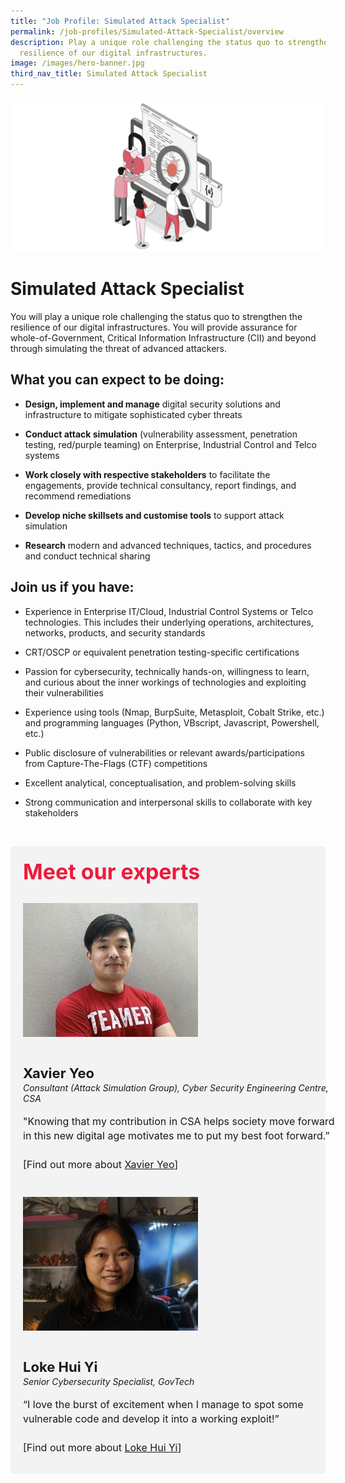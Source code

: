 ```yaml
---
title: "Job Profile: Simulated Attack Specialist"
permalink: /job-profiles/Simulated-Attack-Specialist/overview
description: Play a unique role challenging the status quo to strengthen the
  resilience of our digital infrastructures.
image: /images/hero-banner.jpg
third_nav_title: Simulated Attack Specialist
---
```


![Simulated Attack Specialist](/images/Header/Header%20Cybersecurity.jpeg)

# Simulated Attack Specialist
You will play a unique role challenging the status quo to strengthen the resilience of our digital infrastructures. You will provide assurance for whole-of-Government, Critical Information Infrastructure (CII) and beyond through simulating the threat of advanced attackers.


## What you can expect to be doing:

* **Design, implement and manage** digital security solutions and infrastructure to mitigate sophisticated cyber threats 

* **Conduct attack simulation** (vulnerability assessment, penetration testing, red/purple teaming) on Enterprise, Industrial Control and Telco systems

* **Work closely with respective stakeholders** to facilitate the engagements, provide technical consultancy, report findings, and recommend remediations

* **Develop niche skillsets and customise tools** to support attack simulation 

* **Research** modern and advanced techniques, tactics, and procedures and conduct technical sharing



## Join us if you have:

* Experience in Enterprise IT/Cloud, Industrial Control Systems or Telco technologies. This includes their underlying operations, architectures, networks, products, and security standards

* CRT/OSCP or equivalent penetration testing-specific certifications 

* Passion for cybersecurity, technically hands-on, willingness to learn, and curious about the inner workings of technologies and exploiting their vulnerabilities

* Experience using tools (Nmap, BurpSuite, Metasploit, Cobalt Strike, etc.) and programming languages (Python, VBscript, Javascript, Powershell, etc.) 

* Public disclosure of vulnerabilities or relevant awards/participations from Capture-The-Flags (CTF) competitions

* Excellent analytical, conceptualisation, and problem-solving skills

* Strong communication and interpersonal skills to collaborate with key stakeholders 


​
<div class="row" style="font-size:34px; font-weight: 700; color: #ed1a3b; background-color: #f3f3f3; padding: 20px 0px 20px 20px;"> Meet our experts</div>
        
<div class="row" style="background-color: #f3f3f3;">
      <div class="column" style="padding: 10px 0px 30px 20px;"><img src="images/Xavier-Yeo-2.jpg" alt="Xavier Yeo"></div>
      <div class="column" style="width: 100%; padding: 10px 20px 30px 20px; ">
       <span style="font-size: 22px; font-weight: bold; line-height: 30px;">Xavier Yeo</span><br><span style="font-size: 14px; font-style: italic; line-height: 16px;">Consultant (Attack Simulation Group),
Cyber Security Engineering Centre, CSA
</span><br><br>
    <span style="font-size: 16px; line-height: 23px;">"Knowing that my contribution in CSA helps society move forward in this new digital age motivates me to put my best foot forward.” <br><br>[Find out more about <a href="/job-profiles/Simulated-Attack-Specialist/Xavier-Yeo">Xavier Yeo</a>]</span>
      </div>
</div>

<div class="row" style="background-color: #f3f3f3;">
      <div class="column" style="padding: 10px 0px 30px 20px;"><img src="images/Loke-Hui-Yi-2.jpg" alt="Loke Hui Yi"></div>
      <div class="column" style="width: 100%; padding: 10px 20px 30px 20px; ">
       <span style="font-size: 22px; font-weight: bold; line-height: 30px;">Loke Hui Yi</span><br><span style="font-size: 14px; font-style: italic; line-height: 16px;">Senior Cybersecurity Specialist, GovTech
</span><br><br>
    <span style="font-size: 16px; line-height: 23px;">“I love the burst of excitement when I manage to spot some vulnerable code and develop it into a working exploit!” <br><br>[Find out more about <a href="/job-profiles/Simulated-Attack-Specialist/Loke-Hui-Yi">Loke Hui Yi</a>]</span>
      </div>
</div>